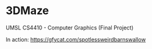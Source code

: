# 3DMaze
UMSL CS4410 - Computer Graphics (Final Project)

In action:
https://gfycat.com/spotlessweirdbarnswallow
